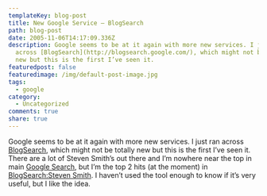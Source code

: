 ```yaml
---
templateKey: blog-post
title: New Google Service – BlogSearch
path: blog-post
date: 2005-11-06T14:17:09.336Z
description: Google seems to be at it again with more new services. I just ran
  across [BlogSearch](http://blogsearch.google.com/), which might not be totally
  new but this is the first I’ve seen it.
featuredpost: false
featuredimage: /img/default-post-image.jpg
tags:
  - google
category:
  - Uncategorized
comments: true
share: true
---
```

<!--StartFragment-->

Google seems to be at it again with more new services. I just ran across [BlogSearch](http://blogsearch.google.com/), which might not be totally new but this is the first I’ve seen it. There are a lot of Steven Smith’s out there and I’m nowhere near the top in main [Google Search](http://www.google.com/search?sourceid=navclient&ie=UTF-8&rls=GGLR,GGLR:2005-44,GGLR:en&q=steven+smith), but I’m the top 2 hits (at the moment) in [BlogSearch:Steven Smith](http://blogsearch.google.com/blogsearch?hl=en&q=steven+smith). I haven’t used the tool enough to know if it’s very useful, but I like the idea.

<!--EndFragment-->